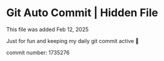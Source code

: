 # Git Auto Commit | Hidden File

This file was added Feb 12, 2025

Just for fun and keeping my daily git commit active 🤪

commit number: 1735276
